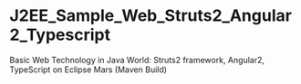 # J2EE_Sample_Web_Struts2_Angular2_Typescript
Basic Web Technology in Java World: Struts2 framework, Angular2, TypeScript on Eclipse Mars (Maven Build)

